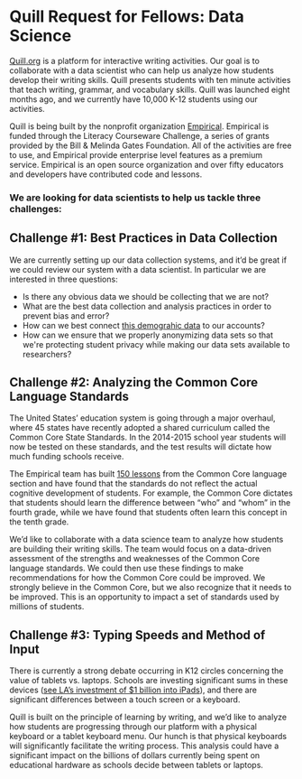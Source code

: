 # Quill Request for Fellows: Data Science

[Quill.org](www.quill.org) is a platform for interactive writing activities. Our goal is to collaborate with a data scientist who can help us analyze how students develop their writing skills. Quill presents students with ten minute activities that teach writing, grammar, and vocabulary skills. Quill was launched eight months ago, and we currently have 10,000 K-12 students using our activities. 

Quill is being built by the nonprofit organization [Empirical](www.empirical.org). Empirical is funded through the Literacy Courseware Challenge, a series of grants provided by the Bill & Melinda Gates Foundation. All of the activities are free to use, and Empirical provide enterprise level features as a premium service. Empirical is an open source organization and over fifty educators and developers have contributed code and lessons.

### We are looking for data scientists to help us tackle three challenges:

## Challenge #1: Best Practices in Data Collection 

We are currently setting up our data collection systems, and it’d be great if we could review our system with a data scientist. In particular we are interested in three questions: 
* Is there any obvious data we should be collecting that we are not?
* What are the best data collection and analysis practices in order to prevent bias and error?
* How can we best connect [this demograhic data](http://nces.ed.gov/ccd/schoolsearch/) to our accounts? 
* How can we ensure that we properly anonymizing data sets so that we're protecting student privacy while making our data sets available to researchers?

## Challenge #2: Analyzing the Common Core Language Standards

The United States’ education system is going through a major overhaul, where 45 states have recently adopted a shared curriculum called the Common Core State Standards. In the 2014-2015 school year students will now be tested on these standards, and the test results will dictate how much funding schools receive. 

The Empirical team has built [150 lessons](www.quill.org/lessons) from the Common Core language section and have found that the standards do not reflect the actual cognitive development of students. For example, the Common Core dictates that students should learn the difference between “who” and “whom” in the fourth grade, while we have found that students often learn this concept in the tenth grade. 

We’d like to collaborate with a data science team to analyze how students are building their writing skills. The team would focus on a data-driven assessment of the strengths and weaknesses of the Common Core language standards. We could then use these findings to make recommendations for how the Common Core could be improved. We strongly believe in the Common Core, but we also recognize that it needs to be improved. This is an opportunity to impact a set of standards used by millions of students. 

## Challenge #3: Typing Speeds and Method of Input

There is currently a strong debate occurring in K12 circles concerning the value of tablets vs. laptops. Schools are investing significant sums in these devices ([see LA’s investment of $1 billion into iPads](http://articles.latimes.com/2013/oct/06/local/la-me-lausd-ipads-20131007)), and there are significant differences between a touch screen or a keyboard. 

Quill is built on the principle of learning by writing, and we’d like to analyze how students are progressing through our platform with a physical keyboard or a tablet keyboard menu. Our hunch is that physical keyboards will significantly facilitate the writing process. This analysis could have a significant impact on the billions of dollars currently being spent on educational hardware as schools decide between tablets or laptops. 
